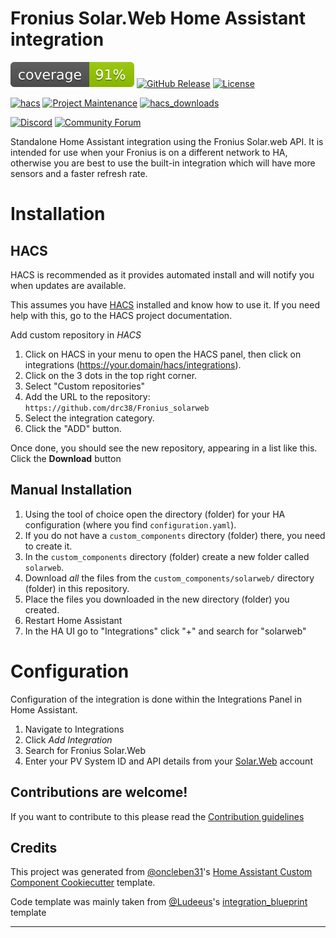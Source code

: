 # Fronius Solar.Web Home Assistant integration

![coverage badge](./coverage.svg)
[![GitHub Release][releases-shield]][releases]
[![License][license-shield]](LICENSE)

[![hacs][hacsbadge]][hacs]
[![Project Maintenance][maintenance-shield]][user_profile]
[![hacs_downloads](https://img.shields.io/github/downloads/drc38/Fronius_solarweb/latest/total)](https://github.com/drc38/Fronius_solarweb/releases/latest)

[![Discord][discord-shield]][discord]
[![Community Forum][forum-shield]][forum]

Standalone Home Assistant integration using the Fronius Solar.web API. It is intended for use when your Fronius is on a different network to HA, otherwise you are best to use the built-in integration which will have more sensors and a faster refresh rate.

# Installation

## HACS

HACS is recommended as it provides automated install and will notify you when updates are available.

This assumes you have [HACS](https://github.com/hacs/integration) installed and know how to use it. If you need help with this, go to the HACS project documentation.

Add custom repository in _HACS_

1. Click on HACS in your menu to open the HACS panel, then click on integrations (https://your.domain/hacs/integrations).
1. Click on the 3 dots in the top right corner.
1. Select "Custom repositories"
1. Add the URL to the repository: `https://github.com/drc38/Fronius_solarweb`
1. Select the integration category.
1. Click the "ADD" button.

Once done, you should see the new repository, appearing in a list like this. Click the **Download** button

## Manual Installation

1. Using the tool of choice open the directory (folder) for your HA configuration (where you find `configuration.yaml`).
2. If you do not have a `custom_components` directory (folder) there, you need to create it.
3. In the `custom_components` directory (folder) create a new folder called `solarweb`.
4. Download _all_ the files from the `custom_components/solarweb/` directory (folder) in this repository.
5. Place the files you downloaded in the new directory (folder) you created.
6. Restart Home Assistant
7. In the HA UI go to "Integrations" click "+" and search for "solarweb"

# Configuration

Configuration of the integration is done within the Integrations Panel in Home Assistant.

1. Navigate to Integrations
1. Click _Add Integration_
1. Search for Fronius Solar.Web
1. Enter your PV System ID and API details from your [Solar.Web](https://www.solarweb.com/) account

<!---->

## Contributions are welcome!

If you want to contribute to this please read the [Contribution guidelines](CONTRIBUTING.md)

## Credits

This project was generated from [@oncleben31](https://github.com/oncleben31)'s [Home Assistant Custom Component Cookiecutter](https://github.com/oncleben31/cookiecutter-homeassistant-custom-component) template.

Code template was mainly taken from [@Ludeeus](https://github.com/ludeeus)'s [integration_blueprint][integration_blueprint] template

---

[integration_blueprint]: https://github.com/custom-components/integration_blueprint
[hacs]: https://hacs.xyz
[hacsbadge]: https://img.shields.io/badge/HACS-Custom-orange.svg
[discord]: https://discord.gg/Qa5fW2R
[discord-shield]: https://img.shields.io/discord/330944238910963714.svg
[exampleimg]: example.png
[forum-shield]: https://img.shields.io/badge/community-forum-brightgreen.svg
[forum]: https://community.home-assistant.io/
[license-shield]: https://img.shields.io/github/license/drc38/Fronius_solarweb.svg
[maintenance-shield]: https://img.shields.io/badge/maintainer-%40drc38-blue.svg
[releases-shield]: https://img.shields.io/github/release/drc38/Fronius_solarweb.svg
[releases]: https://github.com/drc38/Fronius_solarweb/releases
[user_profile]: https://github.com/drc38
